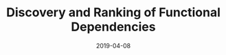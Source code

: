 ---
title: "Discovery and Ranking of Functional Dependencies"
collection: talks
type: "Talk"
permalink: /talks/
venue: "IEEE International Conference on Data Engineering (ICDE)"
date: 2019-04-08
location: "Macau, China"
---
